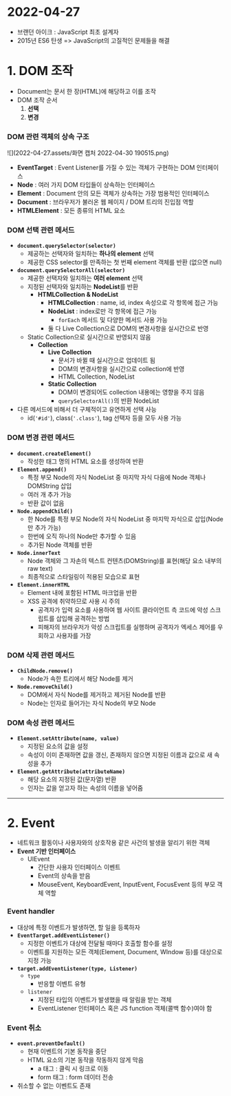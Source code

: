 # 2022-04-27

- 브랜던 아이크 : JavaScript 최초 설계자
- 2015년 ES6 탄생 => JavaScript의 고질적인 문제들을 해결

# 1. DOM 조작

- Document는 문서 한 장(HTML)에 해당하고 이를 조작
- DOM 조작 순서
  1. **선택**
  2. **변경**



### DOM 관련 객체의 상속 구조

![](2022-04-27.assets/화면 캡처 2022-04-30 190515.png)

- **EventTarget** : Event Listener를 가질 수 있는 객체가 구현하는 DOM 인터페이스
- **Node** : 여러 가지 DOM 타입들이 상속하는 인터페이스
- **Element** : Document 안의 모든 객체가 상속하는 가장 범용적인 인터페이스
- **Document** : 브라우저가 불러온 웹 페이지 / DOM 트리의 진입점 역할
- **HTMLElement** : 모든 종류의 HTML 요소



### DOM 선택 관련 메서드

- **`document.querySelector(selector)`**
  - 제공하는 선택자와 일치하는 **하나의 element** 선택
  - 제공한 CSS selector를 만족하는 첫 번째 element 객체를 반환 (없으면 null)
- **`document.querySelectorAll(selector)`**
  - 제공한 선택자와 일치하는 **여러 element** 선택
  - 지정된 선택자와 일치하는 **NodeList**를 반환
    - **HTMLCollection & NodeList**
      - **HTMLCollection** : name, id, index 속성으로 각 항목에 접근 가능
      - **NodeList** : index로만 각 항목에 접근 가능
        - `forEach` 메서드 및 다양한 메서드 사용 가능
      - 둘 다 Live Collection으로 DOM의 변경사항을 실시간으로 반영
  - Static Collection으로 실시간으로 반영되지 않음
    - **Collection**
      - **Live Collection**
        - 문서가 바뀔 때 실시간으로 업데이트 됨
        - DOM의 변경사항을 실시간으로 collection에 반영
        - HTML Collection, NodeList
      - **Static Collection**
        - DOM이 변경되어도 collection 내용에는 영향을 주지 않음
        - `querySelectorAll()`의 반환 NodeList
- 다른 메서드에 비해서 더 구체적이고 유연하게 선택 사능
  - id(`'#id'`), class(`'.class'`), tag 선택자 등을 모두 사용 가능



### DOM 변경 관련 메서드

- **`document.createElement()`**
  - 작성한 태그 명의 HTML 요소를 생성하여 반환
- **`Element.append()`**
  - 특정 부모 Node의 자식 NodeList 중 마지막 자식 다음에 Node 객체나 DOMString 삽입
  - 여러 개 추가 가능
  - 반환 값이 없음
- **`Node.appendChild()`**
  - 한 Node를 특정 부모 Node의 자식 NodeList 중 마지막 자식으로 삽입(Node만 추가 가능)
  - 한번에 오직 하나의 Node만 추가할 수 있음
  - 추가된 Node 객체를 반환
- **`Node.innerText`**
  - Node 객체와 그 자손의 텍스트 컨텐츠(DOMString)를 표현(해당 요소 내부의 raw text)
  - 최종적으로 스타일링이 적용된 모습으로 표현
- **`Element.innerHTML`**
  - Element 내에 포함된 HTML 마크업을 반환
  - XSS 공격에 취약하므로 사용 시 주의
    - 공격자가 입력 요소를 사용하여 웹 사이트 클라이언트 측 코드에 악성 스크립트를 삽입해 공격하는 방법
    - 피해자의 브라우저가 악성 스크립트를 실행하며 공격자가 엑세스 제어를 우회하고 사용자를 가장



### DOM 삭제 관련 메서드

- **`ChildNode.remove()`**
  - Node가 속한 트리에서 해당 Node를 제거
- **`Node.removeChild()`**
  - DOM에서 자식 Node를 제거하고 제거된 Node를 반환
  - Node는 인자로 들어가는 자식 Node의 부모 Node



### DOM 속성 관련 메서드

- **`Element.setAttribute(name, value)`**
  - 지정된 요소의 값을 설정
  - 속성이 이미 존재하면 값을 갱신, 존재하지 않으면 지정된 이름과 값으로 새 속성을 추가
- **`Element.getAttribute(attributeName)`**
  - 해당 요소의 지정된 값(문자열) 반환
  - 인자는 값을 얻고자 하는 속성의 이름을 넣어줌

---

# 2. Event

- 네트워크 활동이나 사용자와의 상호작용 같은 사건의 발생을 알리기 위한 객체
- **Event 기반 인터페이스**
  - UIEvent
    - 간단한 사용자 인터페이스 이벤트
    - Event의 상속을 받음
    - MouseEvent, KeyboardEvent, InputEvent, FocusEvent 등의 부모 객체 역할



### Event handler

- 대상에 특정 이벤트가 발생하면, 할 일을 등록하자
- **`EventTarget.addEventListener()`**
  - 지정한 이벤트가 대상에 전달될 때마다 호출할 함수를 설정
  - 이벤트를 지원하는 모든 객체(Element, Document, WIndow 등)를 대상으로 지정 가능
- **`target.addEventListener(type, Listener)`**
  - `type`
    - 반응할 이벤트 유형
  - `listener`
    - 지정된 타입의 이벤트가 발생했을 때 알림을 받는 객체
    - EventListener 인터페이스 혹은 JS function 객체(콜백 함수)여야 함



### Event 취소

- **`event.preventDefault()`**
  - 현재 이벤트의 기본 동작을 중단
  - HTML 요소의 기본 동작을 작동하지 않게 막음
    - a 태그 : 클릭 시 링크로 이동
    - form 태그 : form 데이터 전송
- 취소할 수 없는 이벤트도 존재

